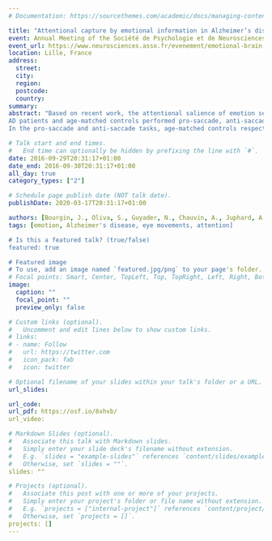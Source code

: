 ```yaml
---
# Documentation: https://sourcethemes.com/academic/docs/managing-content/

title: "Attentional capture by emotional information in Alzheimer’s disease : automatic and motivational processes"
event: Annual Meeting of the Société de Psychologie et de Neurosciences Cognitives on "Emotional Brain and Pathology"
event_url: https://www.neurosciences.asso.fr/evenement/emotional-brain-and-pathology/
location: Lille, France
address:
  street:
  city:
  region:
  postcode:
  country:
summary:
abstract: "Based on recent work, the attentional salience of emotion seems to be incorrectly processed in Alzheimer's Disease (AD). This phenomenon could be due to early amygdala atrophy, a structure involved in the detection of emotional salience. Using attentional tasks, we investigated the mechanism of attentional capture in AD to test its preservation during emotional processing.
AD patients and age-matched controls performed pro-saccade, anti-saccade and dot-probe tasks on positive, negative, and neutral images presented on a computer screen. In the pro-saccade task, participants were instructed to quickly move their gaze to the stimulus after its appearance. Conversely, in the anti-saccade task, they had to move their gaze to the opposite side of the stimulus. Finally, in the dot-probe task, they had to focus their attention on a target preceded by two probes, one neutral, and one emotional. The emotional one could be presented on the same side as the target (congruent condition), or on the opposite side (incongruent condition).
In the pro-saccade and anti-saccade tasks, age-matched controls respectively moved their gaze more quickly and frequently to negative than to neutral stimuli, whereas AD patients moved their gaze equally for both categories of stimuli. In the dot-probe task, age-matched controls were slower to focus on the target preceded by a negative probe in the congruent than in the incongruent condition, whereas AD patients showed no differences between both conditions. These results support our hypothesis, as they suggest a decrease of emotional influence on attentional processes in AD patients."

# Talk start and end times.
#   End time can optionally be hidden by prefixing the line with `#`.
date: 2016-09-29T20:31:17+01:00
date_end: 2016-09-30T20:31:17+01:00
all_day: true
category_types: ["2"]

# Schedule page publish date (NOT talk date).
publishDate: 2020-03-17T20:31:17+01:00

authors: [Bourgin, J., Oliva, S., Guyader, N., Chauvin, A., Juphard, A., Sauvée, M., Moreaud, O., \& Hot, P.]
tags: [emotion, Alzheimer's disease, eye movements, attention]

# Is this a featured talk? (true/false)
featured: true

# Featured image
# To use, add an image named `featured.jpg/png` to your page's folder.
# Focal points: Smart, Center, TopLeft, Top, TopRight, Left, Right, BottomLeft, Bottom, BottomRight.
image:
  caption: ""
  focal_point: ""
  preview_only: false

# Custom links (optional).
#   Uncomment and edit lines below to show custom links.
# links:
# - name: Follow
#   url: https://twitter.com
#   icon_pack: fab
#   icon: twitter

# Optional filename of your slides within your talk's folder or a URL.
url_slides:

url_code:
url_pdf: https://osf.io/8xhvb/
url_video:

# Markdown Slides (optional).
#   Associate this talk with Markdown slides.
#   Simply enter your slide deck's filename without extension.
#   E.g. `slides = "example-slides"` references `content/slides/example-slides.md`.
#   Otherwise, set `slides = ""`.
slides: ""

# Projects (optional).
#   Associate this post with one or more of your projects.
#   Simply enter your project's folder or file name without extension.
#   E.g. `projects = ["internal-project"]` references `content/project/deep-learning/index.md`.
#   Otherwise, set `projects = []`.
projects: []
---
```

